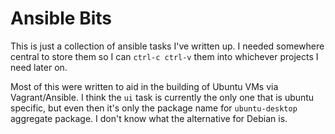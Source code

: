 # Ansible Bits
This is just a collection of ansible tasks I've written up.
I needed somewhere central to store them so I can `ctrl-c ctrl-v` them into whichever projects I need later on.

Most of this were written to aid in the building of Ubuntu VMs via Vagrant/Ansible.
I think the `ui` task is currently the only one that is ubuntu specific, but even then it's only the package name for `ubuntu-desktop` aggregate package. I don't know what the alternative for Debian is.
